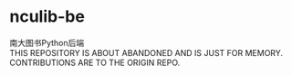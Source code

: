 # nculib-be
南大图书Python后端  
THIS REPOSITORY IS ABOUT ABANDONED AND IS JUST FOR MEMORY.  
CONTRIBUTIONS ARE TO THE ORIGIN REPO.  
